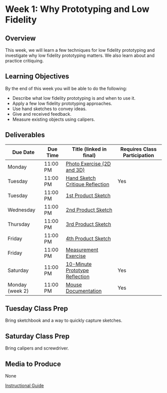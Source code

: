 # Week 1: Why Prototyping and Low Fidelity

## Overview
This week, we will learn a few techniques for low fidelity prototyping and investigate why low fidelity prototyping matters. We also learn about and practice critiquing.

## Learning Objectives
By the end of this week you will be able to do the following:
- Describe what low fidelity prototyping is and when to use it.
- Apply a few low fidelity prototyping approaches.
- Use hand sketches to convey ideas.
- Give and received feedback.
- Measure existing objects using calipers.

## Deliverables

| Due Date	| Due Time	| Title (linked in final) |	Requires Class Participation |
| --- | --- | --- | --- |
| Monday |	11:00 PM | [Photo Exercise (2D and 3D)](/assignments/photo.md) |  |	
| Tuesday |	11:00 PM | [Hand Sketch Critique Reflection](/assignments/handsketch_critique_1.md) | Yes |
| Tuesday |	11:00 PM |	[1st Product Sketch](/assignments/prod_sketch.md) |  |	
| Wednesday | 11:00 PM | [2nd Product Sketch](/assignments/prod_sketch.md) |  |
| Thursday | 11:00 PM |	[3rd Product Sketch](/assignments/prod_sketch.md) |  |	
| Friday |	11:00 PM |	[4th Product Sketch](/assignments/prod_sketch.md) |  |	
| Friday |	11:00 PM |	[Measurement Exercise](/assignments/measurement.md) |  |	
| Saturday | 11:00 PM |	[10-Minute Prototype Reflection](/assignments/10_min_proto.md) | Yes |
| Monday (week 2) |	11:00 PM |	[Mouse Documentation](/assignments/mouse_doc.md) | Yes |

## Tuesday Class Prep
Bring sketchbook and a way to quickly capture sketches.
## Saturday Class Prep
Bring calipers and screwdriver.
## Media to Produce
None

[Instructional Guide](/inst_guides/week_1.md)